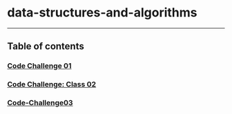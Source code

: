 # data-structures-and-algorithms
---
## Table of contents
### [Code Challenge 01](https://github.com/alharet7/data-structures-and-algorithms/tree/main/Code-Challenge01)
### [Code Challenge: Class 02](https://github.com/alharet7/data-structures-and-algorithms/tree/main/Code-Challenge02)
### [Code-Challenge03](https://github.com/alharet7/data-structures-and-algorithms/tree/main/Code-Challenge03)
